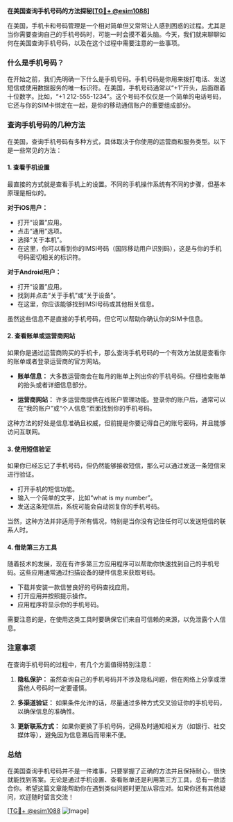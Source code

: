 **在美国查询手机号码的方法探秘[[TG💪+ @esim1088](https://t.me/s/esim1088)]**

在美国，手机卡和号码管理是一个相对简单但又常常让人感到困惑的过程。尤其是当你需要查询自己的手机号码时，可能一时会摸不着头脑。今天，我们就来聊聊如何在美国查询手机号码，以及在这个过程中需要注意的一些事项。

### 什么是手机号码？

在开始之前，我们先明确一下什么是手机号码。手机号码是你用来拨打电话、发送短信或使用数据服务的唯一标识符。在美国，手机号码通常以“+1”开头，后面跟着十位数字。比如，“+1 212-555-1234”。这个号码不仅仅是一个简单的电话号码，它还与你的SIM卡绑定在一起，是你的移动通信账户的重要组成部分。

### 查询手机号码的几种方法

在美国，查询手机号码有多种方式，具体取决于你使用的运营商和服务类型。以下是一些常见的方法：

#### 1. 查看手机设置

最直接的方式就是查看手机上的设置。不同的手机操作系统有不同的步骤，但基本原理是相似的。

**对于iOS用户：**
- 打开“设置”应用。
- 点击“通用”选项。
- 选择“关于本机”。
- 在这里，你可以看到你的IMSI号码（国际移动用户识别码），这是与你的手机号码密切相关的标识符。

**对于Android用户：**
- 打开“设置”应用。
- 找到并点击“关于手机”或“关于设备”。
- 在这里，你应该能够找到IMSI号码或其他相关信息。

虽然这些信息不是直接的手机号码，但它可以帮助你确认你的SIM卡信息。

#### 2. 查看账单或运营商网站

如果你是通过运营商购买的手机卡，那么查询手机号码的一个有效方法就是查看你的账单或者登录运营商的官方网站。

- **账单信息：** 大多数运营商会在每月的账单上列出你的手机号码。仔细检查账单的抬头或者详细信息部分。
  
- **运营商网站：** 许多运营商提供在线账户管理功能。登录你的账户后，通常可以在“我的账户”或“个人信息”页面找到你的手机号码。

这种方法的好处是信息准确且权威，但前提是你要记得自己的账号密码，并且能够访问互联网。

#### 3. 使用短信验证

如果你已经忘记了手机号码，但仍然能够接收短信，那么可以通过发送一条短信来进行验证。

- 打开手机的短信功能。
- 输入一个简单的文字，比如“what is my number”。
- 发送这条短信后，系统可能会自动回复你的手机号码。

当然，这种方法并非适用于所有情况，特别是当你没有记住任何可以发送短信的联系人时。

#### 4. 借助第三方工具

随着技术的发展，现在有许多第三方应用程序可以帮助你快速找到自己的手机号码。这些应用通常通过扫描设备的硬件信息来获取号码。

- 下载并安装一款信誉良好的号码查找应用。
- 打开应用并按照提示操作。
- 应用程序将显示你的手机号码。

需要注意的是，在使用这类工具时要确保它们来自可信赖的来源，以免泄露个人信息。

### 注意事项

在查询手机号码的过程中，有几个方面值得特别注意：

1. **隐私保护：** 虽然查询自己的手机号码并不涉及隐私问题，但在网络上分享或泄露他人号码时一定要谨慎。
   
2. **多渠道验证：** 如果条件允许的话，尽量通过多种方式交叉验证你的手机号码，以确保信息的准确性。

3. **更新联系方式：** 如果你更换了手机号码，记得及时通知相关方（如银行、社交媒体等），避免因为信息滞后而带来不便。

### 总结

在美国查询手机号码并不是一件难事，只要掌握了正确的方法并且保持耐心，很快就能找到答案。无论是通过手机设置、查看账单还是利用第三方工具，总有一款适合你。希望这篇文章能帮助你在遇到类似问题时更加从容应对。如果你还有其他疑问，欢迎随时留言交流！

[[TG💪+ @esim1088](https://t.me/s/esim1088) ![Image](https://i.postimg.cc/4NQfJmqS/Snipaste-2025-05-13-00-14-12.png)]